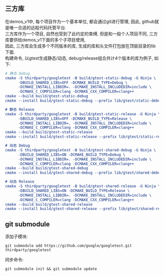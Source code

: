 ## 三方库
在demos_v1中, 每个项目作为一个基本单位, 都会通过git进行管理, 因此, github就是唯一合适的远程代码托管平台.  
三方库作为一个项目, 自然也受到了此约定的束缚, 但是和一般个人项目不同, 三方库要供给demos_v1下面的多个子项目使用,  
因此, 三方库会生成多个不同版本的库, 生成的库和头文件打包放在顶层目录的lib下面.  
构建命令, 以gtest生成静态/动态, debug/release组合共计4个版本的库为例子, 如下:  
``` cmake
# 静态 Debug
cmake -S thirdparty/googletest -B build/gtest-static-debug -G Ninja \
      -DBUILD_SHARED_LIBS=OFF -DCMAKE_BUILD_TYPE=Debug \
      -DCMAKE_INSTALL_LIBDIR=. -DCMAKE_INSTALL_INCLUDEDIR=include \
      -DCMAKE_C_COMPILER=clang -DCMAKE_CXX_COMPILER=clang++
cmake --build build/gtest-static-debug
cmake --install build/gtest-static-debug --prefix lib/gtest/static-debug

# 静态 Release
cmake -S thirdparty/googletest -B build/gtest-static-release -G Ninja \
      -DBUILD_SHARED_LIBS=OFF -DCMAKE_BUILD_TYPE=Release \
      -DCMAKE_INSTALL_LIBDIR=. -DCMAKE_INSTALL_INCLUDEDIR=include \
      -DCMAKE_C_COMPILER=clang -DCMAKE_CXX_COMPILER=clang++
cmake --build build/gtest-static-release
cmake --install build/gtest-static-release --prefix lib/gtest/static-release

# 动态 Debug
cmake -S thirdparty/googletest -B build/gtest-shared-debug -G Ninja \
      -DBUILD_SHARED_LIBS=ON -DCMAKE_BUILD_TYPE=Debug \
      -DCMAKE_INSTALL_LIBDIR=. -DCMAKE_INSTALL_INCLUDEDIR=include \
      -DCMAKE_C_COMPILER=clang -DCMAKE_CXX_COMPILER=clang++
cmake --build build/gtest-shared-debug
cmake --install build/gtest-shared-debug --prefix lib/gtest/shared-debug

# 动态 Release
cmake -S thirdparty/googletest -B build/gtest-shared-release -G Ninja \
      -DBUILD_SHARED_LIBS=ON -DCMAKE_BUILD_TYPE=Release \
      -DCMAKE_INSTALL_LIBDIR=. -DCMAKE_INSTALL_INCLUDEDIR=include \
      -DCMAKE_C_COMPILER=clang -DCMAKE_CXX_COMPILER=clang++
cmake --build build/gtest-shared-release
cmake --install build/gtest-shared-release --prefix lib/gtest/shared-release

```

## git submodule
添加子模块:
```
git submodule add https://github.com/google/googletest.git thirdparty/googletest
```
同步命令:
```
git submodule init && git submodule update
```